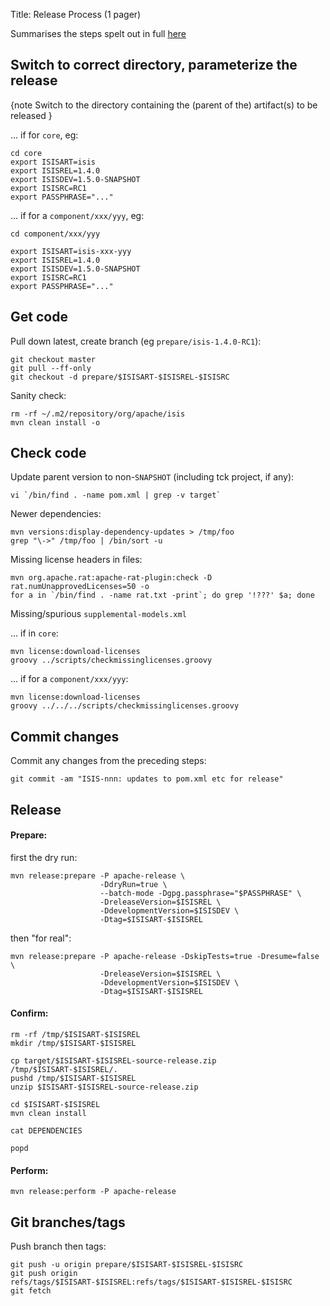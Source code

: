 Title: Release Process (1 pager)

Summarises the steps spelt out in full [here](release-process.html)

## Switch to correct directory, parameterize the release

{note
Switch to the directory containing the (parent of the) artifact(s) to be released
}

... if for `core`, eg:

    cd core
    export ISISART=isis
    export ISISREL=1.4.0
    export ISISDEV=1.5.0-SNAPSHOT
    export ISISRC=RC1
    export PASSPHRASE="..."

... if for a `component/xxx/yyy`, eg:

    cd component/xxx/yyy

    export ISISART=isis-xxx-yyy
    export ISISREL=1.4.0
    export ISISDEV=1.5.0-SNAPSHOT
    export ISISRC=RC1
    export PASSPHRASE="..."


## Get code

Pull down latest, create branch (eg `prepare/isis-1.4.0-RC1`):

    git checkout master
    git pull --ff-only
    git checkout -d prepare/$ISISART-$ISISREL-$ISISRC 

    
Sanity check:

    rm -rf ~/.m2/repository/org/apache/isis
    mvn clean install -o



## Check code

Update parent version to non-`SNAPSHOT` (including tck project, if any):

    vi `/bin/find . -name pom.xml | grep -v target`

Newer dependencies:

    mvn versions:display-dependency-updates > /tmp/foo
    grep "\->" /tmp/foo | /bin/sort -u

Missing license headers in files:

    mvn org.apache.rat:apache-rat-plugin:check -D rat.numUnapprovedLicenses=50 -o
    for a in `/bin/find . -name rat.txt -print`; do grep '!???' $a; done

Missing/spurious `supplemental-models.xml`

... if in `core`:

    mvn license:download-licenses
    groovy ../scripts/checkmissinglicenses.groovy

... if for a `component/xxx/yyy`:

    mvn license:download-licenses
    groovy ../../../scripts/checkmissinglicenses.groovy

## Commit changes

Commit any changes from the preceding steps:

    git commit -am "ISIS-nnn: updates to pom.xml etc for release"

## Release

#### Prepare:

first the dry run:

    mvn release:prepare -P apache-release \
                        -DdryRun=true \
                        --batch-mode -Dgpg.passphrase="$PASSPHRASE" \
                        -DreleaseVersion=$ISISREL \
                        -DdevelopmentVersion=$ISISDEV \
                        -Dtag=$ISISART-$ISISREL

then "for real": 

    mvn release:prepare -P apache-release -DskipTests=true -Dresume=false \
                        -DreleaseVersion=$ISISREL \
                        -DdevelopmentVersion=$ISISDEV \
                        -Dtag=$ISISART-$ISISREL

#### Confirm:

    rm -rf /tmp/$ISISART-$ISISREL
    mkdir /tmp/$ISISART-$ISISREL

    cp target/$ISISART-$ISISREL-source-release.zip /tmp/$ISISART-$ISISREL/.
    pushd /tmp/$ISISART-$ISISREL
    unzip $ISISART-$ISISREL-source-release.zip

    cd $ISISART-$ISISREL
    mvn clean install

    cat DEPENDENCIES

    popd

#### Perform:

    mvn release:perform -P apache-release

## Git branches/tags

Push branch then tags:

    git push -u origin prepare/$ISISART-$ISISREL-$ISISRC
    git push origin refs/tags/$ISISART-$ISISREL:refs/tags/$ISISART-$ISISREL-$ISISRC
    git fetch
